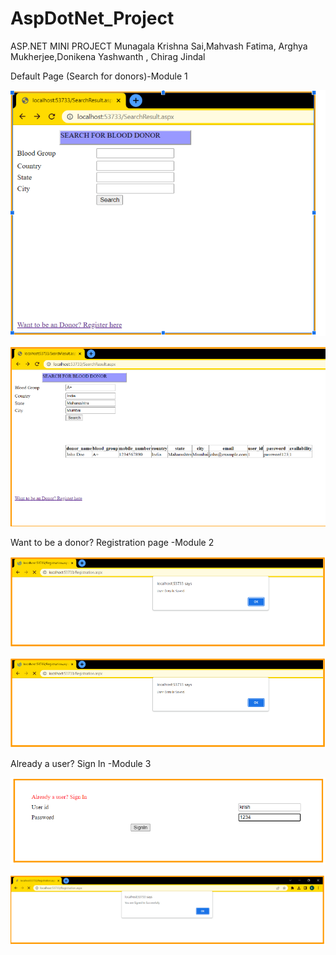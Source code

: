 # AspDotNet_Project
ASP.NET MINI PROJECT
Munagala Krishna Sai,Mahvash Fatima, Arghya Mukherjee,Donikena Yashwanth , Chirag Jindal

Default Page (Search for donors)-Module 1

![defaultPage]( Defaultmini.png)

![SearchResult](searchResult.png)


Want to be a donor? Registration page -Module 2
 
![Register](registerSuccess.png)


![SucessfulRegister](registerSuccess.png)


Already a user? Sign In -Module 3

![SignIn](signIn.png)

![signInsucess](https://github.com/ChiragJindal21/AspDotNet_Project/blob/main/signInsuccess.png)


